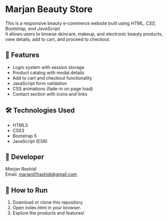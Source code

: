 # Marjan Beauty Store 

This is a responsive beauty e-commerce website built using *HTML, CSS, Bootstrap, and JavaScript*.  
It allows users to browse skincare, makeup, and electronic beauty products, view details, add to cart, and proceed to checkout.

## 🌟 Features
- Login system with session storage  
- Product catalog with modal details  
- Add to cart and checkout functionality  
- JavaScript form validation  
- CSS animations (fade-in on page load)  
- Contact section with icons and links  

## 🛠 Technologies Used
- HTML5  
- CSS3  
- Bootstrap 5  
- JavaScript (ES6)  

## 💅 Developer
*Marjan Rashidi*  
Email: marjan01rashidi@gmail.com  

## 🚀 How to Run
1. Download or clone this repository.  
2. Open index.html in your browser.  
3. Explore the products and features!